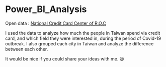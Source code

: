 # Power_BI_Analysis
Open data : [National Credit Card Center of R.O.C](https://www.nccc.com.tw/wps/wcm/connect/en/home)

I used the data to analyze how much the people in Taiwan spend via credit card, and which field they were interested in, during the period of Covid-19 outbreak.
I also grouped each city in Taiwan and analyze the difference between each other.

It would be nice if you could share your ideas with me. 😃
